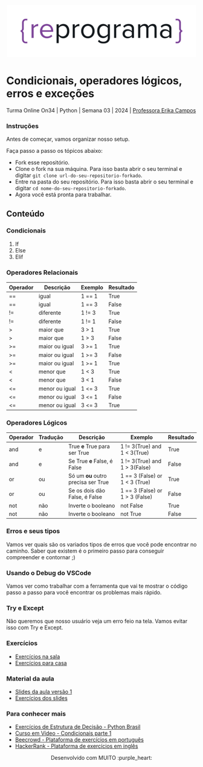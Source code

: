 <h1 align="center">
  <img src="assets/reprograma-fundos-claros.png" alt="logo reprograma" width="500">
</h1>

# Condicionais, operadores lógicos, erros e exceções

Turma Online On34 | Python | Semana 03 | 2024 | <a href="https://www.linkedin.com/in/erikacamposdesign/" target="_blank" rel="noopener noreferrer">Professora Erika Campos</a>

### Instruções 
Antes de começar, vamos organizar nosso setup.

Faça passo a passo os tópicos abaixo:
* Fork esse repositório. 
* Clone o fork na sua máquina. Para isso basta abrir o seu terminal e digitar `git clone url-do-seu-repositorio-forkado`.
* Entre na pasta do seu repositório. Para isso basta abrir o seu terminal e digitar `cd nome-do-seu-repositorio-forkado`.  
* Agora você está pronta para trabalhar.

## Conteúdo
### Condicionais
1. If
2. Else
3. Elif
### Operadores Relacionais 
| Operador | Descrição | Exemplo | Resultado |
| --- | --- | --- | --- |
| == | igual | 1 == 1 | True |
| == | igual | 1 == 3 | False |
| != | diferente | 1 != 3 | True |
| != | diferente | 1 != 1 | False |
| > | maior que | 3 > 1 | True |
| > | maior que | 1 > 3 | False |
| >= | maior ou igual | 3 >= 1 | True |
| >= | maior ou igual | 1 >= 3 | False |
| >= | maior ou igual | 1 >= 1 | True |
| < | menor que | 1 < 3 | True |
| < | menor que | 3 < 1 | False |
| <= | menor ou igual | 1 <= 3 | True |
| <= | menor ou igual | 3 <= 1 | False |
| <= | menor ou igual | 3 <= 3 | True |
   
### Operadores Lógicos
| Operador | Tradução |Descrição | Exemplo | Resultado |
| --- | --- | --- | --- | --- |
| and | e | True **e** True para ser True  | 1 != 3(True) and 1 < 3(True) | True |
| and | e | Se True **e** False, é False | 1 != 3(True) and 1 > 3(False) | False |
| or | ou | Só um **ou** outro precisa ser True | 1 == 3 (False) or 1 < 3 (True) | True |
| or | ou | Se os dois dão False, é False | 1 == 3 (False) or 1 > 3 (False) | False |
| not | não | Inverte o booleano | not False | True |
| not | não | Inverte o booleano | not True | False |

### Erros e seus tipos
Vamos ver quais são os variados tipos de erros que você pode encontrar no caminho. Saber que existem é o primeiro passo para conseguir compreender e contornar ;) 

### Usando o Debug do VSCode
Vamos ver como trabalhar com a ferramenta que vai te mostrar o código passo a passo para você encontrar os problemas mais rápido.

### Try e Except
Não queremos que nosso usuário veja um erro feio na tela. Vamos evitar isso com Try e Except.

### Exercícios 
* [Exercícios na sala](https://github.com/reprograma/on34-python-s03-logica-II/tree/main/exercicios/na-sala)
* [Exercícios para casa](https://github.com/reprograma/on34-python-s03-logica-II/tree/main/exercicios/para-casa)

### Material da aula 
* [Slides da aula versão 1]()
* [Exercícios dos slides](https://github.com/reprograma/on34-python-s03-logica-II/tree/main/exercicios/na-sala/exercicios%20dos%20slides)

### Para conhecer mais
- [Exercícios de Estrutura de Decisão - Python Brasil](https://wiki.python.org.br/EstruturaDeDecisao)
- [Curso em Vídeo - Condicionais parte 1](https://www.youtube.com/watch?v=K10u3XIf1-Q)
- [Beecrowd - Plataforma de exercícios em português](http://www.beecrowd.com.br/)
- [HackerRank - Plataforma de exercícios em inglês](https://www.hackerrank.com/)


<p align="center">
Desenvolvido com MUITO :purple_heart:  
</p>

